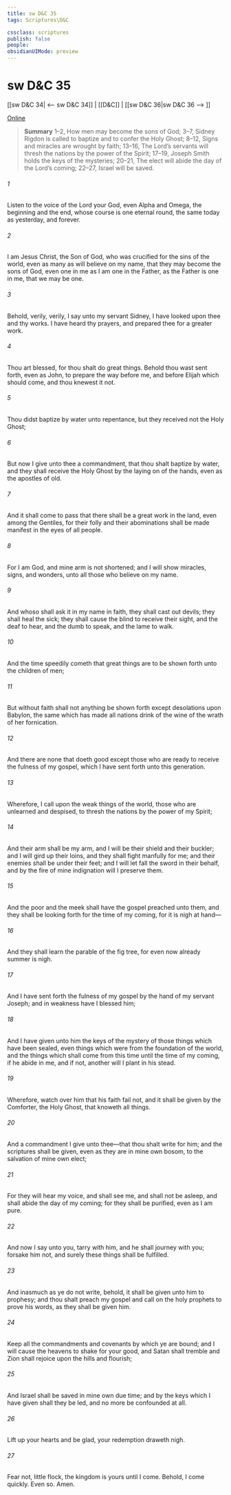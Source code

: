 ```yaml
---
title: sw D&C 35
tags: Scriptures\D&C

cssclass: scriptures
publish: false
people:
obsidianUIMode: preview
---
```


# sw D&C 35
[[sw D&C 34| <-- sw D&C 34]] | [[D&C]] | [[sw D&C 36|sw D&C 36 --> ]]

[Online](https://churchofjesuschrist.org/study/scriptures/dc-testament/dc/35?lang=eng)

> __Summary__
1–2, How men may become the sons of God; 3–7, Sidney Rigdon is called to baptize and to confer the Holy Ghost; 8–12, Signs and miracles are wrought by faith; 13–16, The Lord’s servants will thresh the nations by the power of the Spirit; 17–19, Joseph Smith holds the keys of the mysteries; 20–21, The elect will abide the day of the Lord’s coming; 22–27, Israel will be saved.

###### 1 
Listen to the voice of the Lord your God, even Alpha and Omega, the beginning and the end, whose course is one eternal round, the same today as yesterday, and forever.

###### 2 
I am Jesus Christ, the Son of God, who was crucified for the sins of the world, even as many as will believe on my name, that they may become the sons of God, even one in me as I am one in the Father, as the Father is one in me, that we may be one.

###### 3 
Behold, verily, verily, I say unto my servant Sidney, I have looked upon thee and thy works. I have heard thy prayers, and prepared thee for a greater work.

###### 4 
Thou art blessed, for thou shalt do great things. Behold thou wast sent forth, even as John, to prepare the way before me, and before Elijah which should come, and thou knewest it not.

###### 5 
Thou didst baptize by water unto repentance, but they received not the Holy Ghost;

###### 6 
But now I give unto thee a commandment, that thou shalt baptize by water, and they shall receive the Holy Ghost by the laying on of the hands, even as the apostles of old.

###### 7 
And it shall come to pass that there shall be a great work in the land, even among the Gentiles, for their folly and their abominations shall be made manifest in the eyes of all people.

###### 8 
For I am God, and mine arm is not shortened; and I will show miracles, signs, and wonders, unto all those who believe on my name.

###### 9 
And whoso shall ask it in my name in faith, they shall cast out devils; they shall heal the sick; they shall cause the blind to receive their sight, and the deaf to hear, and the dumb to speak, and the lame to walk.

###### 10 
And the time speedily cometh that great things are to be shown forth unto the children of men;

###### 11 
But without faith shall not anything be shown forth except desolations upon Babylon, the same which has made all nations drink of the wine of the wrath of her fornication.

###### 12 
And there are none that doeth good except those who are ready to receive the fulness of my gospel, which I have sent forth unto this generation.

###### 13 
Wherefore, I call upon the weak things of the world, those who are unlearned and despised, to thresh the nations by the power of my Spirit;

###### 14 
And their arm shall be my arm, and I will be their shield and their buckler; and I will gird up their loins, and they shall fight manfully for me; and their enemies shall be under their feet; and I will let fall the sword in their behalf, and by the fire of mine indignation will I preserve them.

###### 15 
And the poor and the meek shall have the gospel preached unto them, and they shall be looking forth for the time of my coming, for it is nigh at hand—

###### 16 
And they shall learn the parable of the fig tree, for even now already summer is nigh.

###### 17 
And I have sent forth the fulness of my gospel by the hand of my servant Joseph; and in weakness have I blessed him;

###### 18 
And I have given unto him the keys of the mystery of those things which have been sealed, even things which were from the foundation of the world, and the things which shall come from this time until the time of my coming, if he abide in me, and if not, another will I plant in his stead.

###### 19 
Wherefore, watch over him that his faith fail not, and it shall be given by the Comforter, the Holy Ghost, that knoweth all things.

###### 20 
And a commandment I give unto thee—that thou shalt write for him; and the scriptures shall be given, even as they are in mine own bosom, to the salvation of mine own elect;

###### 21 
For they will hear my voice, and shall see me, and shall not be asleep, and shall abide the day of my coming; for they shall be purified, even as I am pure.

###### 22 
And now I say unto you, tarry with him, and he shall journey with you; forsake him not, and surely these things shall be fulfilled.

###### 23 
And inasmuch as ye do not write, behold, it shall be given unto him to prophesy; and thou shalt preach my gospel and call on the holy prophets to prove his words, as they shall be given him.

###### 24 
Keep all the commandments and covenants by which ye are bound; and I will cause the heavens to shake for your good, and Satan shall tremble and Zion shall rejoice upon the hills and flourish;

###### 25 
And Israel shall be saved in mine own due time; and by the keys which I have given shall they be led, and no more be confounded at all.

###### 26 
Lift up your hearts and be glad, your redemption draweth nigh.

###### 27 
Fear not, little flock, the kingdom is yours until I come. Behold, I come quickly. Even so. Amen.

